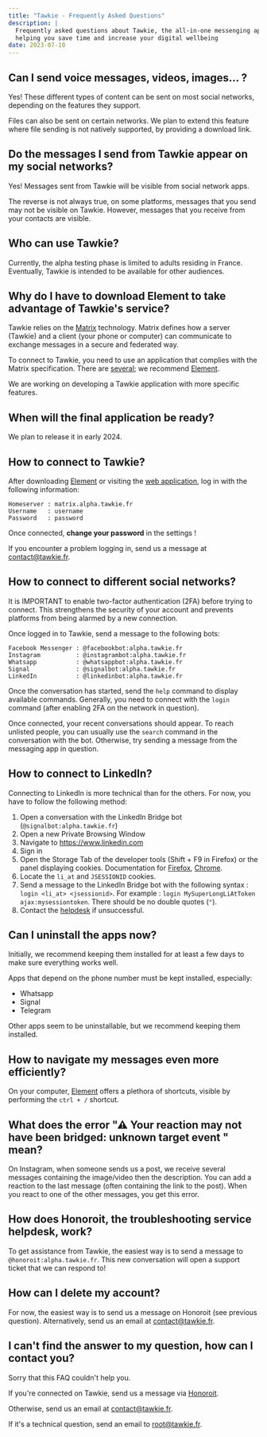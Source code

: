 ```yaml
---
title: "Tawkie - Frequently Asked Questions"
description: |
  Frequently asked questions about Tawkie, the all-in-one messenging app
  helping you save time and increase your digital wellbeing
date: 2023-07-10
---
```


## Can I send voice messages, videos, images... ?

Yes! These different types of content can be sent on most social networks,
depending on the features they support.

Files can also be sent on certain networks. We plan to extend this feature
where file sending is not natively supported, by providing a download link.


## Do the messages I send from Tawkie appear on my social networks?

Yes! Messages sent from Tawkie will be visible from social network apps.

The reverse is not always true, on some platforms, messages that you send may
not be visible on Tawkie. However, messages that you receive from your contacts
are visible.


## Who can use Tawkie?

Currently, the alpha testing phase is limited to adults residing in France.
Eventually, Tawkie is intended to be available for other audiences.


## Why do I have to download Element to take advantage of Tawkie's service?

Tawkie relies on the [Matrix][matrix] technology. Matrix defines how a server
(Tawkie) and a client (your phone or computer) can communicate to exchange
messages in a secure and federated way.

To connect to Tawkie, you need to use an application that complies with the
Matrix specification. There are [several][matrix-clients]; we recommend
[Element][element].

We are working on developing a Tawkie application with more specific features.

[matrix]: https://matrix.org/
[matrix-clients]: https://matrix.org/ecosystem/clients/
[element]: https://matrix.org/ecosystem/clients/element/


## When will the final application be ready?

We plan to release it in early 2024.


## How to connect to Tawkie?

After downloading [Element][element] or visiting the [web
application][element-web-alpha], log in with the following information:

```
Homeserver : matrix.alpha.tawkie.fr
Username   : username
Password   : password
```

Once connected, **change your password** in the settings !

If you encounter a problem logging in, send us a message at
[contact@tawkie.fr](mailto:contact@tawkie.fr).

[element-web-alpha]: https://element.alpha.tawkie.fr/


## How to connect to different social networks?

It is IMPORTANT to enable two-factor authentication (2FA) before trying to
connect. This strengthens the security of your account and prevents platforms
from being alarmed by a new connection.

Once logged in to Tawkie, send a message to the following bots:

```
Facebook Messenger : @facebookbot:alpha.tawkie.fr
Instagram          : @instagrambot:alpha.tawkie.fr
Whatsapp           : @whatsappbot:alpha.tawkie.fr
Signal             : @signalbot:alpha.tawkie.fr
LinkedIn           : @linkedinbot:alpha.tawkie.fr
```

Once the conversation has started, send the `help` command to display available
commands. Generally, you need to connect with the `login` command (after
enabling 2FA on the network in question).

Once connected, your recent conversations should appear. To reach unlisted
people, you can usually use the `search` command in the conversation with the
bot. Otherwise, try sending a message from the messaging app in question.


## How to connect to LinkedIn?

Connecting to LinkedIn is more technical than for the others. For now, you have
to follow the following method:

1. Open a conversation with the LinkedIn Bridge bot
   (`@signalbot:alpha.tawkie.fr`)
2. Open a new Private Browsing Window
3. Navigate to https://www.linkedin.com
4. Sign in
5. Open the Storage Tab of the developer tools (Shift + F9 in Firefox) or the
   panel displaying cookies. Documentation for [Firefox][cookies-firefox],
   [Chrome][cookies-chrome].
6. Locate the `li_at` and `JSESSIONID` cookies.
7. Send a message to the LinkedIn Bridge bot with the following syntax : `login
   <li_at> <jsessionid>`. For example : `login MySuperLongLiAtToken
   ajax:mysessiontoken`. There should be no double quotes (`"`).
8. Contact the [helpdesk][helpdesk] if unsuccessful.

[cookies-firefox]: https://firefox-source-docs.mozilla.org/devtools-user/storage_inspector/index.html
[cookies-chrome]: https://developer.chrome.com/docs/devtools/application/cookies/
[helpdesk]: #how-does-honoroit-the-troubleshooting-service-work

## Can I uninstall the apps now?

Initially, we recommend keeping them installed for at least a few days to make
sure everything works well.

Apps that depend on the phone number must be kept installed, especially:
- Whatsapp
- Signal
- Telegram

Other apps seem to be uninstallable, but we recommend keeping them installed.


## How to navigate my messages even more efficiently?

On your computer, [Element][element] offers a plethora of shortcuts, visible
by performing the `ctrl + /` shortcut.

## What does the error "⚠ Your reaction may not have been bridged: unknown target event " mean?

On Instagram, when someone sends us a post, we receive several messages
containing the image/video then the description. You can add a reaction to the
last message (often containing the link to the post). When you react to one of
the other messages, you get this error.

## How does Honoroit, the troubleshooting service helpdesk, work?

To get assistance from Tawkie, the easiest way is to send a message to
`@honoroit:alpha.tawkie.fr`. This new conversation will open a support ticket
that we can respond to!

## How can I delete my account?

For now, the easiest way is to send us a message on Honoroit (see previous question).
Alternatively, send us an email at [contact@tawkie.fr](mailto:contact@tawkie.fr).


## I can't find the answer to my question, how can I contact you?

Sorry that this FAQ couldn't help you.

If you're connected on Tawkie, send us a message via [Honoroit][helpdesk].

Otherwise, send us an email at [contact@tawkie.fr](mailto:contact@tawkie.fr).

If it's a technical question, send an email to
[root@tawkie.fr](mailto:root@tawkie.fr).

